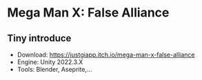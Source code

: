 # Mega Man X: False Alliance
 
## Tiny introduce
- Download: https://justgiapp.itch.io/mega-man-x-false-alliance
- Engine: Unity 2022.3.X
- Tools: Blender, Aseprite,...